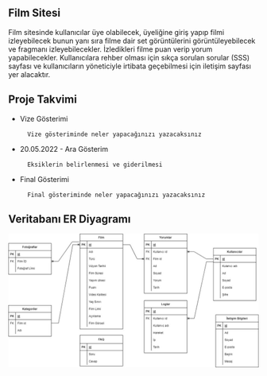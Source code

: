 <h2>Film Sitesi</h2>

Film sitesinde kullanıcılar üye olabilecek, üyeliğine giriş yapıp filmi izleyebilecek bunun yanı sıra filme dair set görüntülerini görüntüleyebilecek ve fragmanı izleyebilecekler. İzledikleri filme puan verip yorum yapabilecekler. Kullanıcılara rehber olması için sıkça sorulan sorular (SSS) sayfası ve kullanıcıların yöneticiyle irtibata geçebilmesi için iletişim sayfası yer alacaktır.

<h2>Proje Takvimi</h2>

- Vize Gösterimi

        Vize gösteriminde neler yapacağınızı yazacaksınız

- 20.05.2022 - Ara Gösterim

        Eksiklerin belirlenmesi ve giderilmesi

- Final Gösterimi

        Final gösteriminde neler yapacağınızı yazacaksınız


<h2>Veritabanı ER Diyagramı</h2>

![Veri Tabanı Tasarımı](/ER.jpg)
